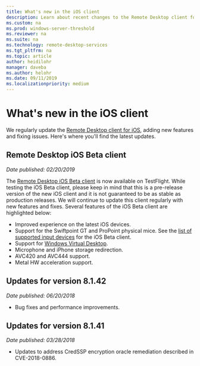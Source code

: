 ```yaml
---
title: What's new in the iOS client
description: Learn about recent changes to the Remote Desktop client for iOS
ms.custom: na
ms.prod: windows-server-threshold
ms.reviewer: na
ms.suite: na
ms.technology: remote-desktop-services
ms.tgt_pltfrm: na
ms.topic: article
author: heidilohr
manager: daveba
ms.author: helohr
ms.date: 09/11/2019
ms.localizationpriority: medium
---
```

# What's new in the iOS client

We regularly update the [Remote Desktop client for iOS](remote-desktop-ios.md), adding new features and fixing issues. Here's where you'll find the latest updates.

## Remote Desktop iOS Beta client

*Date published: 02/20/2019*

The [Remote Desktop iOS Beta client](remote-desktop-ios.md#download-the-remote-desktop-ios-beta-client-from-apple-testflight) is now available on TestFlight. While testing the iOS Beta client, please keep in mind that this is a pre-release version of the new iOS client and it is not guaranteed to be as stable as production releases. We will continue to update this client regularly with new features and fixes. Several features of the iOS Beta client are highlighted below:

- Improved experience on the latest iOS devices.
- Support for the Swiftpoint GT and ProPoint physical mice. See the [list of supported input devices](remote-desktop-ios.md#supported-input-devices) for the iOS Beta client.
- Support for [Windows Virtual Desktop](https://aka.ms/wvd).
- Microphone and iPhone storage redirection.
- AVC420 and AVC444 support.
- Metal HW acceleration support.

## Updates for version 8.1.42

*Date published: 06/20/2018*

- Bug fixes and performance improvements.

## Updates for version 8.1.41

*Date published: 03/28/2018*

- Updates to address CredSSP encryption oracle remediation described in CVE-2018-0886.
